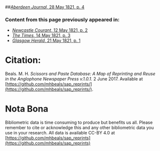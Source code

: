 ##[*Aberdeen Journal*, 28 May 1821, p. 4](https://mhbeals.github.io/sap_html/Aberdeen-Journal/Aberdeen-Journal-28-May-1821-p-4)

### Content from this page previously appeared in:
+ [*Newcastle Courant*, 12 May 1821, p. 2](https://mhbeals.github.io/sap_html/Newcastle-Courant/Newcastle-Courant-12-May-1821-p-2)
+ [*The Times*, 14 May 1821, p. 3](https://mhbeals.github.io/sap_html/The-Times/The-Times-14-May-1821-p-3)
+ [*Glasgow Herald*, 21 May 1821, p. 1](https://mhbeals.github.io/sap_html/Glasgow-Herald/Glasgow-Herald-21-May-1821-p-1)
                    
# Citation: 

Beals. M. H. *Scissors and Paste Database: A Map of Reprinting and Reuse in the Anglophone Newspaper Press v.1.0.1.* 2 June 2017. Available at [https://github.com/mhbeals/sap_reprints/](https://github.com/mhbeals/sap_reprints/). 
                    
# Nota Bona

Bibliometric data is time consuming to produce but benefits us all. Please remember to cite or acknowledge this and any other bibliometric data you use in your research. All data is available CC-BY 4.0 at [https://github.com/mhbeals/sap_reprints](https://github.com/mhbeals/sap_reprints)